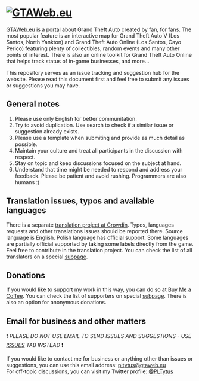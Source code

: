 # [![GTAWeb.eu](https://raw.githubusercontent.com/PLTytus/GTAWeb/master/logo.png)](https://GTAWeb.eu)

[GTAWeb.eu](https://GTAWeb.eu) is a portal about Grand Theft Auto created by fan, for fans. The most popular feature is an interactive map for Grand Theft Auto V (Los Santos, North Yankton) and Grand Theft Auto Online (Los Santos, Cayo Perico) featuring plenty of collectibles, random events and many other points of interest. There is also an online toolkit for Grand Theft Auto Online that helps track status of in-game businesses, and more...

This repository serves as an issue tracking and suggestion hub for the website. Please read this document first and feel free to submit any issues or suggestions you may have.

## General notes

1. Please use only English for better communitation.
2. Try to avoid duplication. Use search to check if a similar issue or suggestion already exists.
3. Please use a template when submiting and provide as much detail as possible.
4. Maintain your culture and treat all participants in the discussion with respect.
5. Stay on topic and keep discussions focused on the subject at hand.
6. Understand that time might be needed to respond and address your feedback. Please be patient and avoid rushing. Programmers are also humans :)

## Translation issues, typos and available languages

There is a separate [translation project at Crowdin](https://crowdin.com/project/gtaweb). Typos, languages requests and other translations issues should be reported there. Source language is English. Polish language has official support. Some languages are partially official supported by taking some labels directly from the game. Feel free to contribute in the translation project. You can check the list of all translators on a special [subpage](https://gtaweb.eu/crowdin).  

## Donations

If you would like to support my work in this way, you can do so at [Buy Me a Coffee](https://www.buymeacoffee.com/pltytus). You can check the list of supporters on special [subpage](https://gtaweb.eu/coffee). There is also an option for anonymous donations.

## Email for business and other matters

❗ *PLEASE DO NOT USE EMAIL TO SEND ISSUES AND SUGGESTIONS - USE [ISSUES](https://github.com/PLTytus/GTAWeb/issues) TAB INSTEAD* ❗

If you would like to contact me for business or anything other than issues or suggestions, you can use this email address: pltytus@gtaweb.eu  
For off-topic discussions, you can visit my Twitter profile: [@PLTytus](https://twitter.com/PLTytus)
